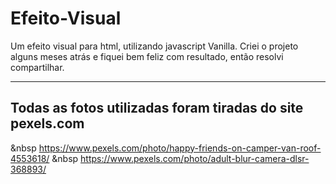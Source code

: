 # Efeito-Visual

Um efeito visual para html, utilizando javascript Vanilla.
Criei o projeto alguns meses atrás e fiquei bem feliz com resultado, então resolvi compartilhar.

---
Todas as fotos utilizadas foram tiradas do site pexels.com
---
&nbsp
https://www.pexels.com/photo/happy-friends-on-camper-van-roof-4553618/
&nbsp
https://www.pexels.com/photo/adult-blur-camera-dlsr-368893/

